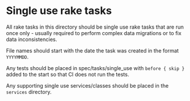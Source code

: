 # Single use rake tasks
All rake tasks in this directory should be single use rake tasks that are run once only - usually required to perform complex data migrations or to fix data inconsistencies.

File names should start with the date the task was created in the format `YYYYMMDD`.

Any tests should be placed in spec/tasks/single_use with `before { skip }` added to the start so that CI does not run the tests. 

Any supporting single use services/classes should be placed in the `services` directory.
